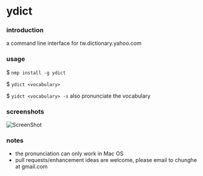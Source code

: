 ydict
=============


### introduction
a command line interface for tw.dictionary.yahoo.com

### usage
$ `nmp install -g ydict`

$ `ydict <vocabulary>` 

$ `yidct <vocabulary> -s` also pronunciate the vocabulary

### screenshots
![ScreenShot](https://raw.github.com/chunghe/nodejs.twdict/master/screenshot.png)

### notes
- the pronunciation can only work in Mac OS
- pull requests/enhancement ideas are welcome, please email to chunghe at gmail.com
